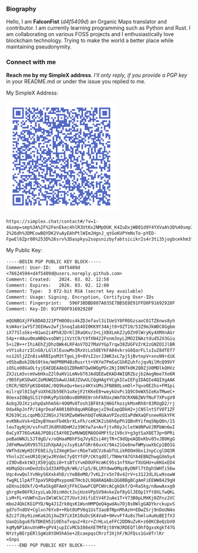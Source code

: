 ### Biography
Hello, I am **FalconFist** (*d4f5409d*) an Organic Maps translator and contributor. I am currently learning programming such as Python and Rust. I am collaborating on various FOSS projects and I enthusiastically love blockchain technology. Trying to make the world a better place while maintaining pseudonymity. 

### Connect with me
**Reach me by my SimpleX address**. *I'll only reply, if you provide a PGP key* in your README.md or under the issue you replied to me.

My SimpleX Address:

<img src="simplex-address-qr.png" alt="SimpleX-QR" width="300"/>

```
https://simplex.chat/contact#/?v=1-4&smp=smp%3A%2F%2FenEkec4hlR3UtKx2NMpOUK_K4ZuDxjWBO1d9Y4YXVaA%3D%40smp14.simplex.im%2FNUIKBOI6fkd6vkK776TVDr2Gq6XwfGDO%23%2F%3Fv%3D1-2%26dh%3DMCowBQYDK2VuAyEAhPtlWImJHgnJ_qtGoKUPYmNsTo-pYED-FpwEl6Zpr08%253D%26srv%3Daspkyu2sopsnizbyfabtsicikr2s4r3ti35jogbcekhm3fsoeyjvgrid.onion
```

My Public Key:
```
-----BEGIN PGP PUBLIC KEY BLOCK-----
Comment: User-ID:	d4f5409d <76624594+d4f5409d@users.noreply.github.com>
Comment: Created:	2024. 03. 02. 12:58
Comment: Expires:	2026. 03. 02. 12:00
Comment: Type:	3 072-bit RSA (secret key available)
Comment: Usage:	Signing, Encryption, Certifying User-IDs
Comment: Fingerprint:	596F38DBD807A035E7BB5E8E91FFD0F91692920F
Comment: Key-ID: 91FFD0F91692920F

mQGNBGXjFFkBDADJ21PTH0O0zs4kZDJefavl3iIUeSY8FROGzsaoC01TZ6nws8yh
ksW4oriwYSf3OIHwv2wfj5noqIab4OI0KK9Y34Ajt8+9ZT10/53Z9mJkWDC8Ggbm
iX77SlsGks+N1wo2i4Ph8JDrKlIRaGKv/3+LjXBXLmkZJyDZV0lWryKy4XMXnAGr
S4p+r4Auu0maNBQvxoDWtjiVztC9/t9fXN422Fonm3oyL2MO2INAztdud52X3Giu
5+i2B++rIhiAEhZjDhzQWk4LRF4oV7D27MaVYGpTrqw38ZUGFVZrK2zGNZOIJlBR
vVYiukzrzICnG8/LGlXlEuuwMnIRxVcLo58EYkFA04vkrsG6QarFLlsIuZ8dTEf7
ns12Ulj2Zn8ivARBIpoM3tTgeLj0+8VsI2orJ3WK3xL7pj5jBvtepV+xnsN9rdiK
v05baBok2ObS9tke/WdPM8M4BzRusrtt+VKYm7PmSaCGhRZuhfcjqvNilMcQ99VY
iO5Lo08GaOLtyjEAEQEAAbQ1ZDRmNTQwOWQgPDc2NjI0NTk0K2Q0ZjU0MDlkQHVz
ZXJzLm5vcmVwbHkuZ2l0aHViLmNvbT6JAdQEEwEKAD4WIQRZbzjb2AegNee7Xo6R
/9D5FpKSDwUCZeMUWQIbAwUJA8JZVwULCQgHAgYVCgkICwIEFgIDAQIeAQIXgAAK
CRCR/9D5FpKSD40AC/0Q9keQu+besz4KYxUMsJFN8BOLxmOl+7qvo0E2hs+FM1pi
milrqVl0ISgFsUXh62b59Eh1uXejF2tKKeE8+weykUvPc1Q9C0eWX5IeKoTMweC+
0UexaIOBgSLS1YdHKyPpSbOBovB0R0E0rnhFkRUxzWmfOCRXNBZWVfNuF7XPvgV9
AobgJDJXzjohpQahhm56r4O6Mv8Tosh1BF8tAjN6GfkozykMsmRh8r83RUgD2/rj
Oda4kpJnfP/14grDoaFA00108h8quHRGBqejxI9xEapQDkH2+jCN5lntSfVOT1ZF
R2639CzLcqoMDJZ3NSnJ76SMZw6W9ehbQTeNUAaVPZezOIaPdWXaQFsneeRGkYFK
evKNkuVxk+QZmyBYmanFb4KbrXLxFh/ceK3K2ib6h6pPh1QBnRYifmq5NpQ0n/15
leuTqyNjH/vsFndTJKdRh0DmMJz39KYw7a+AvfjtvR6yJcletWdNPwVJRPbWn6wI
0aCyXT76GvKA6JPQ8iC5AY0EZeMUWQEMAOO4MFt5z1V0cV+g3gtSaX8ET3p+0PRi
peBaUWNJLSJTdgD/v/oQHaaM8hF5qJVy8Zsi4HjTR+C9dQpeAQDxKbv05vJB0KgG
J8FmMwwSRV9STG1UhXpAAjvJsy0iAfGRr66uxV/9As21Ge8nwfWMyuwXbCp1BO1G
VWfhdzWyHICFE8EiJy1ZXmgKSwrcRGeTaQCVz6abTULikROOm9bx1JnpCcglDQ3R
Yhnlv2CxeUR1OjWjwJRVdeC7yQtYfdP/CKtqdOl/TNHeYA7GYA4EBNZhwgGXm5y4
zI9DvBxktW3jX50jqQii0+tsBTsYvmDOUFHcmKC95s1nf9XwrTXUGHU+u8KGxED4
mbMqGQsvmDedzEo1d33APDg9/W6/zlpS/8L1RYdwwOMqzByDNFl7tDghSWHTi56w
Uqc4vwQolYvNkyS6Xxk4hD/cYeB8eM0/7vKL2rx5n78v42rV+s3122dLXLw9sowW
fwgRL1lpAfT3paV5RQqMxypomETHcb2L9QARAQABiQG8BBgBCgAmFiEEWW8429gH
oDXnu16Okf/Q+RaSkg8FAmXjFFkCGwwFCQPCWVcACgkQkf/Q+RaSkg/n8wwAxxg0
ghrg9e06FRJzyzLabJ0inHdctJujHzeVPpSV94nkeZef8yGlJEOp1Yft0XLfwQKL
LsM+FL+VUWFnZuvIWlWCkC2TJUvtJdifiEtV4F2uAe1T+V73B0pLMXKj0ZFnz2VC
mbo24QkCKG1PYD/Ng4J1Zrk0qsK1WsnHMPQeQ4gwdAu7Oj8s0WlgGADYkrckupvS
gd7oTndOV+Cglxn76Yx8++RbtOUPV0q1UsT3aoBfNpnMhAzH+EDwZSrj9nDoUN4o
6Zc2fJ6y9izmKa62GjXwZ97iXIK10uDcSK4Va0+9HvvFf4u8s7hmlu4uHuBEIfX3
UaoQibgu6fbTDKEH52iOEhaTvqu2+9zr+ZrHLvLeFFC2DDNuZvK+z60KCBeQzbVO
kqMyNP1AnuVnHM+gPV4jupICvMCbI08eXETMf8jt0YWJRDEQfl0hfQgxsKgkT47G
NYztyBErpERlSgWz8tOH5hASe+2EcaepqsCRrzf3XjhF/NJFQss1Gx0TrlKr
=Snpi
-----END PGP PUBLIC KEY BLOCK-----
```
